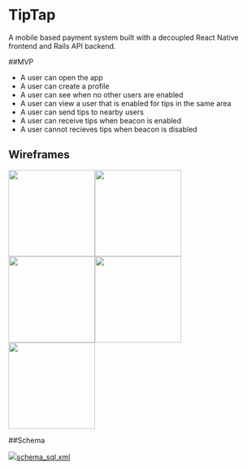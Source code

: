 # TipTap

A mobile based payment system built with a decoupled React Native frontend and Rails API backend.

##MVP

- A user can open the app
- A user can create a profile
- A user can see when no other users are enabled
- A user can view a user that is enabled for tips in the same area
- A user can send tips to nearby users
- A user can receive tips when beacon is enabled
- A user cannot recieves tips when beacon is disabled

## Wireframes
<img src="images/login.png" width="170"><img src="images/tipping.png" width="170"><img src="images/tipping2.png" width="170"><img src="images/nousers.png" width="170"><img src="images/activeuser.png" width="170">

##Schema

<img src="images/schema.png">[schema_sql.xml](images/schema_sql.xml)
